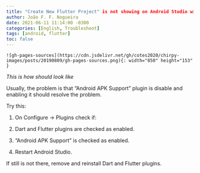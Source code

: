 ```yaml
---
title: "Create New Flutter Project" is not showing on Android Studio wizard
author: João F. F. Nogueira
date: 2021-06-11 11:14:00 -0300
categories: [English, Troubleshoot]
tags: [android, flutter]
toc: false
---
```


    ![gh-pages-sources](https://cdn.jsdelivr.net/gh/cotes2020/chirpy-images/posts/20190809/gh-pages-sources.png){: width="850" height="153" }
_This is how should look like_

Usually, the problem is that “Android APK Support” plugin is disable and enabling it should resolve the problem.  

Try this:

1. On Configure -> Plugins check if:

2. Dart and Flutter plugins are checked as enabled.

3. “Android APK Support” is checked as enabled.

4. Restart Android Studio.

If still is not there, remove and reinstall Dart and Flutter plugins.